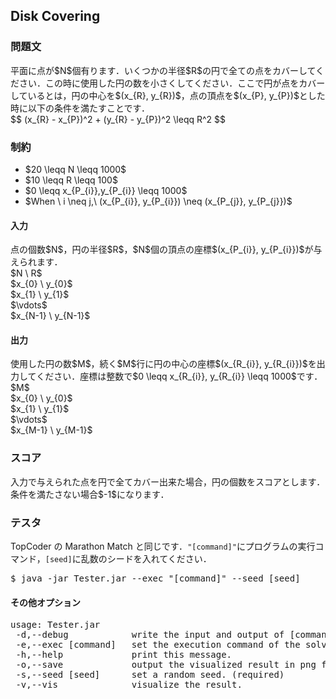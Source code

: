 <h2>Disk Covering</h2>

<h3>問題文</h3>
平面に点が$N$個有ります．いくつかの半径$R$の円で全ての点をカバーしてください．この時に使用した円の数を小さくしてください．ここで円が点をカバーしているとは，円の中心を$(x_{R}, y_{R})$，点の頂点を$(x_{P}, y_{P})$とした時に以下の条件を満たすことです．

<div class = "iodata">
$$
(x_{R} - x_{P})^2 + (y_{R} - y_{P})^2 \leqq R^2
$$
</div>

<h3>制約</h3>
<ul>
<li>$20 \leqq N \leqq 1000$</li>
<li>$10 \leqq R \leqq 100$</li>
<li>$0 \leqq x_{P_{i}},y_{P_{i}} \leqq 1000$</li>
<li>$When \ i \neq j,\ (x_{P_{i}}, y_{P_{i}}) \neq (x_{P_{j}}, y_{P_{j}})$</li>
</ul>

<h4>入力</h4>
点の個数$N$，円の半径$R$，$N$個の頂点の座標$(x_{P_{i}}, y_{P_{i}})$が与えられます．
<div class = "iodata">
$N \ R$<br>
$x_{0} \ y_{0}$<br>
$x_{1} \ y_{1}$<br>
$\vdots$<br>
$x_{N-1} \ y_{N-1}$<br>
</div>

<h4>出力</h4>
使用した円の数$M$，続く$M$行に円の中心の座標$(x_{R_{i}}, y_{R_{i}})$を出力してください．座標は整数で$0 \leqq x_{R_{i}}, y_{R_{i}} \leqq 1000$です．
<div class = "iodata">
$M$<br>
$x_{0} \ y_{0}$<br>
$x_{1} \ y_{1}$<br>
$\vdots$<br>
$x_{M-1} \ y_{M-1}$<br>
</div>

<h3>スコア</h3>
入力で与えられた点を円で全てカバー出来た場合，円の個数をスコアとします．条件を満たさない場合$-1$になります．

<h3>テスタ</h3>
TopCoder の Marathon Match と同じです．<code>"[command]"</code>にプログラムの実行コマンド，<code>[seed]</code>に乱数のシードを入れてください．
<div class = "iodata">
<pre>
$ java -jar Tester.jar --exec "[command]" --seed [seed]
</pre>
</div>

<h4>その他オプション</h4>
<pre>
usage: Tester.jar
 -d,--debug            write the input and output of [command] as a text file.
 -e,--exec [command]   set the execution command of the solver. (required)
 -h,--help             print this message.
 -o,--save             output the visualized result in png format.
 -s,--seed [seed]      set a random seed. (required)
 -v,--vis              visualize the result.
</pre>
